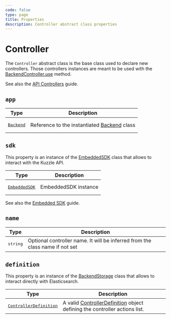 ```yaml
---
code: false
type: page
title: Properties
description: Controller abstract class properties
---
```


# Controller

The `Controller` abstract class is the base class used to declare new controllers. Those controllers instances are meant to be used with the [BackendController.use](/core/2/framework/classes/backend-controller) method.

See also the [API Controllers](/core/2/guides/develop-on-kuzzle/2-api-controllers) guide.

## `app`

| Type                                                                   | Description             |
|------------------------------------------------------------------------|-------------------------|
| <pre>[Backend](/core/2/framework/classes/backend)</pre> | Reference to the instantiated [Backend](/core/2/framework/classes/backend) class |

## `sdk`

This property is an instance of the [EmbeddedSDK](/core/2/framework/classes/embedded-sdk) class that allows to interact with the Kuzzle API.  

| Type                                                             | Description          |
|------------------------------------------------------------------|----------------------|
| <pre>[EmbeddedSDK](/core/2/framework/classes/embedded-sdk)</pre> | EmbeddedSDK instance |

See also the [Embedded SDK](/core/2/guides/develop-on-kuzzle/1-embedded-sdk) guide.

## `name`

| Type                                                                   | Description             |
|------------------------------------------------------------------------|-------------------------|
| <pre>string</pre> | Optional controller name. It will be inferred from the class name if not set |

## `definition`

This property is an instance of the [BackendStorage](/core/2/framework/classes/backend-storage) class that allows to interact directly with Elasticsearch.  

| Type                                                                   | Description             |
|------------------------------------------------------------------------|-------------------------|
| <pre>[ControllerDefinition](/core/2/framework/types/controller-definition)</pre> | A valid [ControllerDefinition](/core/2/framework/types/controller-definition) object defining the controller actions list. |
